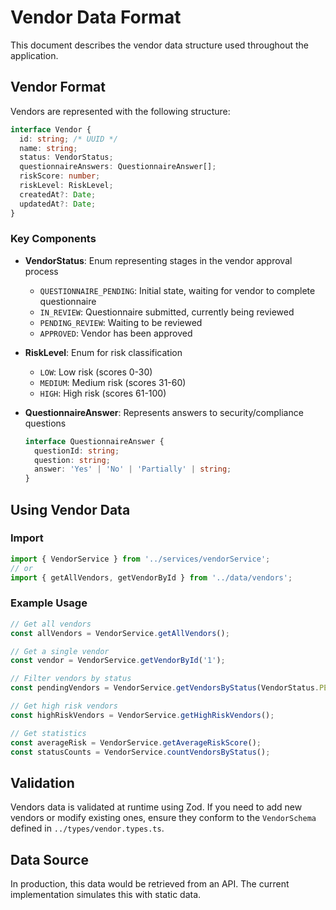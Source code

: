 # Vendor Data Format

This document describes the vendor data structure used throughout the application.

## Vendor Format

Vendors are represented with the following structure:

```typescript
interface Vendor {
  id: string; /* UUID */
  name: string;
  status: VendorStatus;
  questionnaireAnswers: QuestionnaireAnswer[];
  riskScore: number;
  riskLevel: RiskLevel;
  createdAt?: Date;
  updatedAt?: Date;
}
```

### Key Components

- **VendorStatus**: Enum representing stages in the vendor approval process
  - `QUESTIONNAIRE_PENDING`: Initial state, waiting for vendor to complete questionnaire
  - `IN_REVIEW`: Questionnaire submitted, currently being reviewed
  - `PENDING_REVIEW`: Waiting to be reviewed
  - `APPROVED`: Vendor has been approved

- **RiskLevel**: Enum for risk classification
  - `LOW`: Low risk (scores 0-30)
  - `MEDIUM`: Medium risk (scores 31-60)
  - `HIGH`: High risk (scores 61-100)

- **QuestionnaireAnswer**: Represents answers to security/compliance questions
  ```typescript
  interface QuestionnaireAnswer {
    questionId: string;
    question: string;
    answer: 'Yes' | 'No' | 'Partially' | string;
  }
  ```

## Using Vendor Data

### Import

```typescript
import { VendorService } from '../services/vendorService';
// or
import { getAllVendors, getVendorById } from '../data/vendors';
```

### Example Usage

```typescript
// Get all vendors
const allVendors = VendorService.getAllVendors();

// Get a single vendor
const vendor = VendorService.getVendorById('1');

// Filter vendors by status
const pendingVendors = VendorService.getVendorsByStatus(VendorStatus.PENDING_REVIEW);

// Get high risk vendors
const highRiskVendors = VendorService.getHighRiskVendors();

// Get statistics
const averageRisk = VendorService.getAverageRiskScore();
const statusCounts = VendorService.countVendorsByStatus();
```

## Validation

Vendors data is validated at runtime using Zod. If you need to add new vendors or modify existing ones, ensure they conform to the `VendorSchema` defined in `../types/vendor.types.ts`.

## Data Source

In production, this data would be retrieved from an API. The current implementation simulates this with static data. 